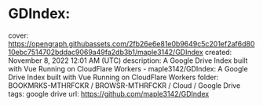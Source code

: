 # GDIndex:

cover: https://opengraph.githubassets.com/2fb26e6e81e0b9649c5c201ef2af6d8010ebc7514702bddac9069a49fa2db3b1/maple3142/GDIndex
created: November 8, 2022 12:01 AM (UTC)
description: A Google Drive Index built with Vue Running on CloudFlare Workers - maple3142/GDIndex: A Google Drive Index built with Vue Running on CloudFlare Workers
folder: BOOKMRKS-MTHRFCKR / BROWSR-MTHRFCKR / Cloud / Google Drive
tags: google drive
url: https://github.com/maple3142/GDIndex